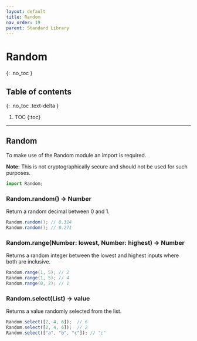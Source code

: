 ```yaml
---
layout: default
title: Random
nav_order: 19
parent: Standard Library
---
```


# Random
{: .no_toc }

## Table of contents
{: .no_toc .text-delta }

1. TOC
{:toc}

---

## Random
To make use of the Random module an import is required.

**Note:** This is not cryptographically secure and should not be used for such purposes.

```js
import Random;
```

### Random.random() -> Number

Return a random decimal between 0 and 1.

```cs
Random.random(); // 0.314
Random.random(); // 0.271
```

### Random.range(Number: lowest, Number: highest) -> Number

Returns a random integer between the lowest and highest inputs where both are inclusive.

```cs
Random.range(1, 5); // 2
Random.range(1, 5); // 4
Random.range(0, 2); // 1
```

### Random.select(List) -> value

Returns a value randomly selected from the list.

```js
Random.select([2, 4, 6]);  // 6
Random.select([2, 4, 6]);  // 2
Random.select(["a", "b", "c"]); // "c"
```
